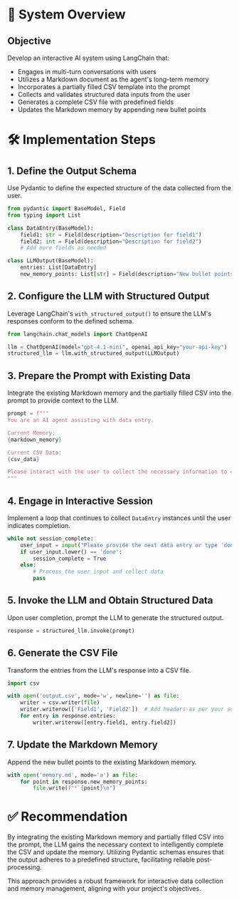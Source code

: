 # 🧩 System Overview

## Objective

Develop an interactive AI system using LangChain that:

- Engages in multi-turn conversations with users
- Utilizes a Markdown document as the agent's long-term memory
- Incorporates a partially filled CSV template into the prompt
- Collects and validates structured data inputs from the user
- Generates a complete CSV file with predefined fields
- Updates the Markdown memory by appending new bullet points

# 🛠️ Implementation Steps

## 1. Define the Output Schema

Use Pydantic to define the expected structure of the data collected from the user.

```python
from pydantic import BaseModel, Field
from typing import List

class DataEntry(BaseModel):
    field1: str = Field(description="Description for field1")
    field2: int = Field(description="Description for field2")
    # Add more fields as needed

class LLMOutput(BaseModel):
    entries: List[DataEntry]
    new_memory_points: List[str] = Field(description="New bullet points to append to the Markdown memory")
```

## 2. Configure the LLM with Structured Output

Leverage LangChain's `with_structured_output()` to ensure the LLM's responses conform to the defined schema.

```python
from langchain.chat_models import ChatOpenAI

llm = ChatOpenAI(model="gpt-4.1-mini", openai_api_key="your-api-key")
structured_llm = llm.with_structured_output(LLMOutput)
```

## 3. Prepare the Prompt with Existing Data

Integrate the existing Markdown memory and the partially filled CSV into the prompt to provide context to the LLM.

```python
prompt = f"""
You are an AI agent assisting with data entry.

Current Memory:
{markdown_memory}

Current CSV Data:
{csv_data}

Please interact with the user to collect the necessary information to complete the CSV and update the memory.
"""
```

## 4. Engage in Interactive Session

Implement a loop that continues to collect `DataEntry` instances until the user indicates completion.

```python
while not session_complete:
    user_input = input("Please provide the next data entry or type 'done' to finish: ")
    if user_input.lower() == 'done':
        session_complete = True
    else:
        # Process the user input and collect data
        pass
```

## 5. Invoke the LLM and Obtain Structured Data

Upon user completion, prompt the LLM to generate the structured output.

```python
response = structured_llm.invoke(prompt)
```

## 6. Generate the CSV File

Transform the entries from the LLM's response into a CSV file.

```python
import csv

with open('output.csv', mode='w', newline='') as file:
    writer = csv.writer(file)
    writer.writerow(['Field1', 'Field2'])  # Add headers as per your schema
    for entry in response.entries:
        writer.writerow([entry.field1, entry.field2])
```

## 7. Update the Markdown Memory

Append the new bullet points to the existing Markdown memory.

```python
with open('memory.md', mode='a') as file:
    for point in response.new_memory_points:
        file.write(f"* {point}\n")
```

# ✅ Recommendation

By integrating the existing Markdown memory and partially filled CSV into the prompt, the LLM gains the necessary context to intelligently complete the CSV and update the memory. Utilizing Pydantic schemas ensures that the output adheres to a predefined structure, facilitating reliable post-processing.

This approach provides a robust framework for interactive data collection and memory management, aligning with your project's objectives.
